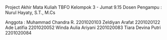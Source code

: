 Project Akhir Mata Kuliah TBFO Kelompok 3 - Jumat 9.15
Dosen Pengampu : Nurul  Hayaty, S.T., M.Cs

Anggota : 
Muhammad Chandra R.	  2201020103
Zeldiyan Arafat   		2201020122
Ade Latifia 		    	2201020052
Winda Aulia Ariyani   2201020083
Tiara Devina Putri		2201020084

